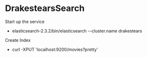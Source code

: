 # DrakestearsSearch

Start up the service
* elasticsearch-2.3.2/bin/elasticsearch --cluster.name drakestears

Create Index
* curl -XPUT 'localhost:9200/movies?pretty'


